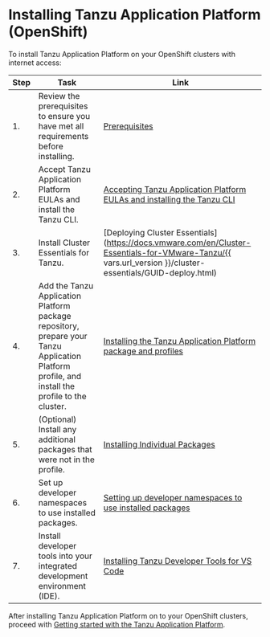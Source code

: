 # Installing Tanzu Application Platform (OpenShift)

To install Tanzu Application Platform on your OpenShift clusters with internet access:

|Step|Task|Link|
|----|----|----|
|1.| Review the prerequisites to ensure you have met all requirements before installing. |[Prerequisites](prerequisites.hbs.md)|
|2.| Accept Tanzu Application Platform EULAs and install the Tanzu CLI. |[Accepting Tanzu Application Platform EULAs and installing the Tanzu CLI](install-tanzu-cli.hbs.md)|
|3.| Install Cluster Essentials for Tanzu. |[Deploying Cluster Essentials](https://docs.vmware.com/en/Cluster-Essentials-for-VMware-Tanzu/{{ vars.url_version }}/cluster-essentials/GUID-deploy.html)|
|4.| Add the Tanzu Application Platform package repository, prepare your Tanzu Application Platform profile, and install the profile to the cluster. |[Installing the Tanzu Application Platform package and profiles](install-openshift.hbs.md)|
|5.| (Optional) Install any additional packages that were not in the profile. |[Installing Individual Packages](install-components-openshift.hbs.md)|
|6.| Set up developer namespaces to use installed packages. |[Setting up developer namespaces to use installed packages](set-up-namespaces-openshift.hbs.md)|
|7.| Install developer tools into your integrated development environment (IDE). |[Installing Tanzu Developer Tools for VS Code](vscode-install-openshift.hbs.md)|

After installing Tanzu Application Platform on to your OpenShift clusters, proceed with [Getting started with the Tanzu Application Platform](getting-started.hbs.md).
